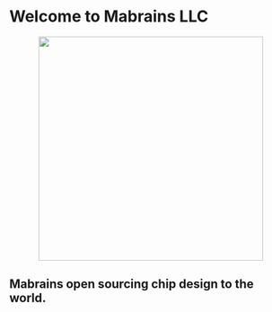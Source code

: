 <p align="text-align: center;"> <h1>Welcome to Mabrains LLC</h1> </p>


<p align="center"><img src="https://mabrains.com/assets/images/mabrains_logo.jpg" width="400" /></p>

<p align="text-align: center;"><h2>Mabrains open sourcing chip design to the world.</h2></p>

